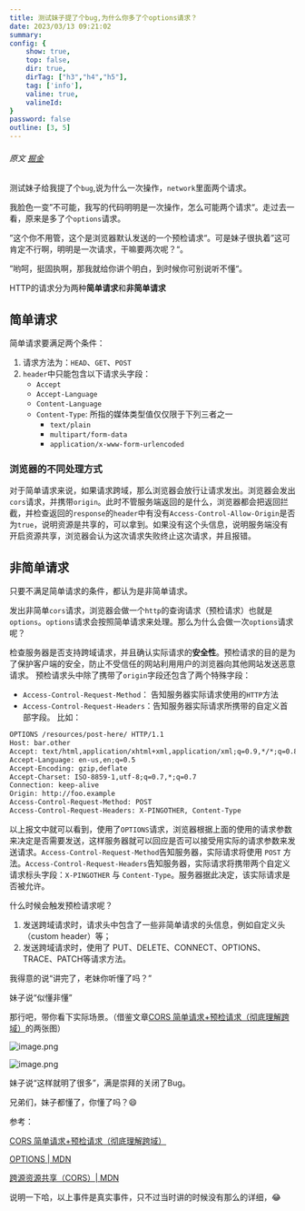 ```yaml
---
title: 测试妹子提了个bug,为什么你多了个options请求？
date: 2023/03/13 09:21:02
summary: 
config: {
    show: true,
    top: false,
    dir: true,
    dirTag: ["h3","h4","h5"],
    tag: ['info'],
    valine: true,
    valineId: 
}
password: false
outline: [3, 5]
---
```


###### 原文 [掘金](https://juejin.cn/post/7206264862657445947)

<div class="markdown-body cache"><p>测试妹子给我提了个<code>bug</code>,说为什么一次操作，<code>network</code>里面两个请求。</p>
<p>我脸色一变”不可能，我写的代码明明是一次操作，怎么可能两个请求“。走过去一看，原来是多了个<code>options</code>请求。</p>
<p>”这个你不用管，这个是浏览器默认发送的一个预检请求“。可是妹子很执着”这可肯定不行啊，明明是一次请求，干嘛要两次呢？“。</p>
<p>”哟呵，挺固执啊，那我就给你讲个明白，到时候你可别说听不懂“。</p>
<p>HTTP的请求分为两种<strong>简单请求</strong>和<strong>非简单请求</strong></p>


## 简单请求

            
<p>简单请求要满足两个条件：</p>
<ol>
<li>请求方法为：<code>HEAD</code>、<code>GET</code>、<code>POST</code></li>
<li><code>header</code>中只能包含以下请求头字段：
<ul>
<li><code>Accept</code></li>
<li><code>Accept-Language</code></li>
<li><code>Content-Language</code></li>
<li><code>Content-Type</code>: 所指的媒体类型值仅仅限于下列三者之一
<ul>
<li><code>text/plain</code></li>
<li><code>multipart/form-data</code></li>
<li><code>application/x-www-form-urlencoded</code></li>
</ul>
</li>
</ul>
</li>
</ol>


### 浏览器的不同处理方式

            
<p>对于简单请求来说，如果请求跨域，那么浏览器会放行让请求发出。浏览器会发出<code>cors</code>请求，并携带<code>origin</code>。此时不管服务端返回的是什么，浏览器都会把返回拦截，并检查返回的<code>response</code>的<code>header</code>中有没有<code>Access-Control-Allow-Origin</code>是否为<code>true</code>，说明资源是共享的，可以拿到。如果没有这个头信息，说明服务端没有开启资源共享，浏览器会认为这次请求失败终止这次请求，并且报错。</p>


## 非简单请求

            
<p>只要不满足简单请求的条件，都认为是非简单请求。</p>
<p>发出非简单<code>cors</code>请求，浏览器会做一个<code>http</code>的查询请求（预检请求）也就是<code>options</code>。<code>options</code>请求会按照简单请求来处理。那么为什么会做一次<code>options</code>请求呢？</p>
<p>检查服务器是否支持跨域请求，并且确认实际请求的<strong>安全性</strong>。预检请求的目的是为了保护客户端的安全，防止不受信任的网站利用用户的浏览器向其他网站发送恶意请求。
预检请求头中除了携带了<code>origin</code>字段还包含了两个特殊字段：</p>
<ul>
<li><code>Access-Control-Request-Method</code>： 告知服务器实际请求使用的<code>HTTP</code>方法</li>
<li><code>Access-Control-Request-Headers</code>：告知服务器实际请求所携带的自定义首部字段。
比如：</li>
</ul>


```html
OPTIONS /resources/post-here/ HTTP/1.1
Host: bar.other
Accept: text/html,application/xhtml+xml,application/xml;q=0.9,*/*;q=0.8
Accept-Language: en-us,en;q=0.5
Accept-Encoding: gzip,deflate
Accept-Charset: ISO-8859-1,utf-8;q=0.7,*;q=0.7
Connection: keep-alive
Origin: http://foo.example
Access-Control-Request-Method: POST
Access-Control-Request-Headers: X-PINGOTHER, Content-Type

```


<p>以上报文中就可以看到，使用了<code>OPTIONS</code>请求，浏览器根据上面的使用的请求参数来决定是否需要发送，这样服务器就可以回应是否可以接受用实际的请求参数来发送请求。<code>Access-Control-Request-Method</code>告知服务器，实际请求将使用&nbsp;<code>POST</code>&nbsp;方法。<code>Access-Control-Request-Headers</code>告知服务器，实际请求将携带两个自定义请求标头字段：<code>X-PINGOTHER</code>&nbsp;与&nbsp;<code>Content-Type</code>。服务器据此决定，该实际请求是否被允许。</p>
<p>什么时候会触发预检请求呢？</p>
<ol>
<li>发送跨域请求时，请求头中包含了一些非简单请求的头信息，例如自定义头（custom header）等；</li>
<li>发送跨域请求时，使用了 PUT、DELETE、CONNECT、OPTIONS、TRACE、PATCH等请求方法。</li>
</ol>
<p>我得意的说“讲完了，老妹你听懂了吗？”</p>
<p>妹子说“似懂非懂”</p>
<p>那行吧，带你看下实际场景。（借鉴文章<a href="https://link.juejin.cn?target=https%3A%2F%2Fgithub.com%2Famandakelake%2Fblog%2Fissues%2F62" target="_blank" title="https://github.com/amandakelake/blog/issues/62" ref="nofollow noopener noreferrer">CORS 简单请求+预检请求（彻底理解跨域）</a>的两张图）</p>
<p><img src="https://p1-juejin.byteimg.com/tos-cn-i-k3u1fbpfcp/67cf1327ec8649ab94342441cf4295e4~tplv-k3u1fbpfcp-zoom-in-crop-mark:3024:0:0:0.image?" alt="image.png" loading="lazy"></p>
<p><img src="https://p6-juejin.byteimg.com/tos-cn-i-k3u1fbpfcp/758d19be3575467bb53ccd8fd225b174~tplv-k3u1fbpfcp-zoom-in-crop-mark:3024:0:0:0.image?" alt="image.png" loading="lazy"></p>
<p>妹子说“这样就明了很多”，满是崇拜的关闭了Bug。</p>
<p>兄弟们，妹子都懂了，你懂了吗？😄</p>
<p>参考：</p>
<p><a href="https://link.juejin.cn?target=https%3A%2F%2Fgithub.com%2Famandakelake%2Fblog%2Fissues%2F62" target="_blank" title="https://github.com/amandakelake/blog/issues/62" ref="nofollow noopener noreferrer">CORS 简单请求+预检请求（彻底理解跨域）</a></p>
<p><a href="https://link.juejin.cn?target=https%3A%2F%2Fdeveloper.mozilla.org%2Fzh-CN%2Fdocs%2FWeb%2FHTTP%2FMethods%2FOPTIONS" target="_blank" title="https://developer.mozilla.org/zh-CN/docs/Web/HTTP/Methods/OPTIONS" ref="nofollow noopener noreferrer">OPTIONS | MDN</a></p>
<p><a href="https://link.juejin.cn?target=https%3A%2F%2Fdeveloper.mozilla.org%2Fzh-CN%2Fdocs%2FWeb%2FHTTP%2FCORS" target="_blank" title="https://developer.mozilla.org/zh-CN/docs/Web/HTTP/CORS" ref="nofollow noopener noreferrer">跨源资源共享（CORS）| MDN</a></p>
<p>说明一下哈，以上事件是真实事件，只不过当时讲的时候没有那么的详细，😂</p></div>
